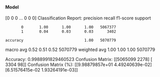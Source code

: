 #### Model
[0 0 0 ... 0 0 0]
Classification Report:
              precision    recall  f1-score   support

           0       1.00      1.00      1.00   5067377
           1       0.04      0.03      0.03      3402

    accuracy                           1.00   5070779
   macro avg       0.52      0.51      0.52   5070779
weighted avg       1.00      1.00      1.00   5070779

Accuracy: 0.9988991829460523
Confusion Matrix:
[[5065099    2278]
 [   3304      98]]
Confusion Matrix (%):
[[9.98879857e+01 4.49240639e-02]
 [6.51576415e-02 1.93264191e-03]]

